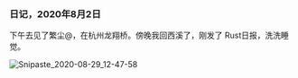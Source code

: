 ### **日记，2020年8月2日**



下午去见了繁尘@，在杭州龙翔桥。傍晚我回西溪了，刚发了 Rust日报，洗洗睡觉。



![Snipaste_2020-08-29_12-47-58](https://blog-imghost.oss-cn-shanghai.aliyuncs.com/img/20200829124828.png)